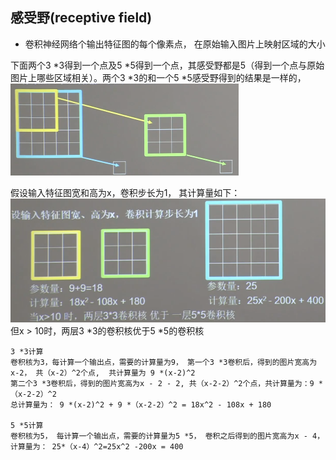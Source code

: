 
## 感受野(receptive field)

- 卷积神经网络个输出特征图的每个像素点， 在原始输入图片上映射区域的大小


下面两个3 *3得到一个点及5 *5得到一个点，其感受野都是5（得到一个点与原始图片上哪些区域相关）。两个3 *3的和一个5 *5感受野得到的结果是一样的，
![img.png](../imgs/感受野/img.png)


假设输入特征图宽和高为x，卷积步长为1， 其计算量如下：
![img_1.png](../imgs/感受野/img_1.png)
但x > 10时，两层3 *3的卷积核优于5 *5的卷积核

```buildoutcfg
3 *3计算
卷积核为3，每计算一个输出点，需要的计算量为9， 第一个3 *3卷积后，得到的图片宽高为x-2， 共（x-2）^2个点,  共计算量为 9 *(x-2)^2
第二个3 *3卷积后，得到的图片宽高为x - 2 - 2, 共（x-2-2）^2个点，共计算量为：9 *（x-2-2）^2
总计算量为： 9 *(x-2)^2 + 9 *（x-2-2）^2 = 18x^2 - 108x + 180

5 *5计算
卷积核为5， 每计算一个输出点，需要的计算量为5 *5， 卷积之后得到的图片宽高为x - 4， 计算量为： 25*（x-4）^2=25x^2 -200x = 400
```
